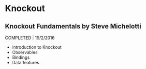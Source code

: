 # Knockout

## Knockout Fundamentals by Steve Michelotti
COMPLETED | 19/2/2016

- Introduction to Knockout
- Observables
- Bindings
- Data features
